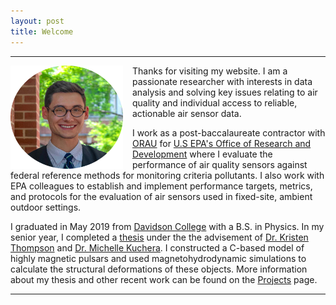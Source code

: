 ```yaml
---
layout: post
title: Welcome
---
```


-----
<img style="float: left;width:180px;height:165px; padding-right: 15px;" src="media\img\Gradpic_lowres.png">
Thanks for visiting my website. I am a passionate researcher with interests in data analysis and solving key issues relating to air quality and individual access to reliable, actionable air sensor data.

I work as a post-baccalaureate contractor with [ORAU](https://www.orau.org/index.html) for [U.S EPA's Office of Research and Development](https://www.epa.gov/aboutepa/about-office-research-and-development-ord) where I evaluate the performance of air quality sensors against federal reference methods for monitoring criteria pollutants. I also work with EPA colleagues to establish and implement performance targets, metrics, and protocols for the evaluation of air sensors used in fixed-site, ambient outdoor settings.

I graduated in May 2019 from [Davidson College](https://www.davidson.edu) with a B.S. in Physics.
In my senior year, I completed a [thesis](https://samfrederick.github.io/media/docs/frederick-thesis.pdf) under the the advisement of [Dr. Kristen Thompson](https://www.davidson.edu/people/kristen-thompson) and [Dr. Michelle Kuchera](https://www.davidson.edu/people/michelle-kuchera). I constructed a C-based model of highly magnetic pulsars and used magnetohydrodynamic simulations to calculate the structural deformations of these objects. More information about my thesis and other recent work can be found on the [Projects](https://samfrederick.github.io/projects) page.
<hr/>
